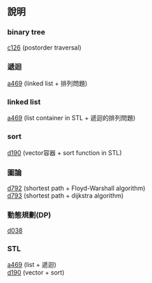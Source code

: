 ﻿## 說明

### binary tree
 [c126](https://zerojudge.tw/ShowProblem?problemid=c126) (postorder traversal) 

### 遞迴
 [a469](https://zerojudge.tw/ShowProblem?problemid=a469) (linked list + 排列問題)  


### linked list
 [a469](https://zerojudge.tw/ShowProblem?problemid=a469) (list container in STL + 遞迴的排列問題)  


### sort  
 [d190](https://zerojudge.tw/ShowProblem?problemid=d190) (vector容器 + sort function in STL)  


### 圖論
 [d792](https://zerojudge.tw/ShowProblem?problemid=d792) (shortest path + Floyd-Warshall algorithm)  
 [d793](https://zerojudge.tw/ShowProblem?problemid=d793) (shortest path + dijkstra algorithm)  
 

### 動態規劃(DP)
 [d038](https://zerojudge.tw/ShowProblem?problemid=d038)  

### STL
 [a469](https://zerojudge.tw/ShowProblem?problemid=a469) (list + 遞迴)  
 [d190](https://zerojudge.tw/ShowProblem?problemid=d190) (vector + sort)  
